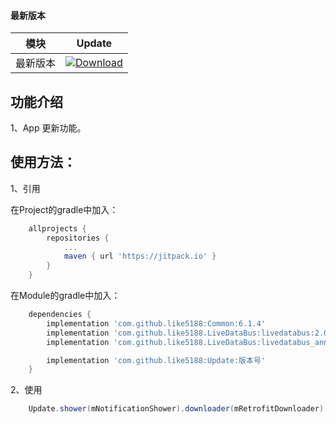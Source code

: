 #### 最新版本

模块|Update
---|---
最新版本|[![Download](https://jitpack.io/v/like5188/Update.svg)](https://jitpack.io/#like5188/Update)

## 功能介绍

1、App 更新功能。

## 使用方法：

1、引用

在Project的gradle中加入：
```groovy
    allprojects {
        repositories {
            ...
            maven { url 'https://jitpack.io' }
        }
    }
```
在Module的gradle中加入：
```groovy
    dependencies {
        implementation 'com.github.like5188:Common:6.1.4'
        implementation 'com.github.like5188.LiveDataBus:livedatabus:2.0.6'
        implementation 'com.github.like5188.LiveDataBus:livedatabus_annotations:2.0.6'

        implementation 'com.github.like5188:Update:版本号'
    }
```

2、使用
```java
    Update.shower(mNotificationShower).downloader(mRetrofitDownloader).download(this, downUrl, versionName)
```